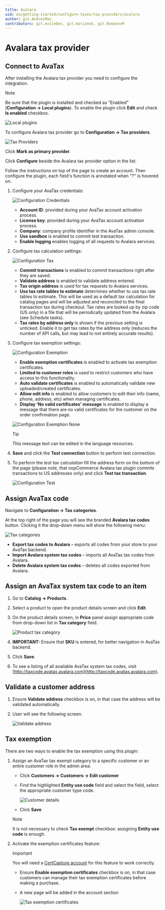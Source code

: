 ```yaml
---
title: Avalara
uid: en/getting-started/configure-taxes/tax-providers/avalara
author: git.AndreiMaz
contributors: git.exileDev, git.mariannk, git.RomanovM
---
```


# Avalara tax provider

## Connect to AvaTax

After installing the Avalara tax provider you need to configure the integration.

> [!NOTE]
> 
> Be sure that the plugin is installed and checked as "Enabled" (**Configuration → Local plugins**). To enable the plugin click **Edit** and check **Is enabled** checkbox.

![Local plugins](_static/avalara/local-plugins.png)

To configure Avalara tax provider go to **Configuration → Tax providers**.

![Tax Providers](_static/avalara/tax-providers.png)

Click **Mark as primary provider**.

Click **Configure** beside the Avalara tax provider option in the list.

Follow the instructions on top of the page to create an account.
Then configure the plugin, each field's function is annotated when "?" is hovered on.

1. Configure your AvaTax credentials:

    ![Configuration Credentials](_static/avalara/avalara-configuration-common.png)

    * **Account ID**: provided during your AvaTax account activation process.
    * **License key**: provided during your AvaTax account activation process.
    * **Company**: company profile identifier in the AvaTax admin console.
    * **Use sandbox** is enabled to commit test transaction.
    * **Enable logging** enables logging of all requests to Avalara services.

2. Configure tax calculation settings:
    
    ![Configuration Tax](_static/avalara/avalara-configuration-tax-calculation.png)

    * **Commit transactions** is enabled to commit transactions right after they are saved.
    * **Validate address** is enabled to validate address entered.
    * **Tax origin address** is used for tax requests to Avalara services.
    * **Use tax rate tables to estimate** determines whether to use tax rate tables to estimate. This will be used as a default tax calculation for catalog pages and will be adjusted and reconciled to the final transaction tax during checkout. Tax rates are looked up by zip code (US only) in a file that will be periodically updated from the Avalara (see Schedule tasks).
    * **Tax rates by address only** is shown if the previous setting is unticked. Enable it to get tax rates by the address only (reduces the number of API calls, but may lead to not entirely accurate results).
    
3. Configure tax exemption settings:
    
    ![Configuration Exemption](_static/avalara/avalara-configuration-exemption.png)
    
    * **Enable exemption certificates** is enabled to activate tax exemption certificates.
    * **Limited to customer roles** is used to restrict customers who have access to this functionality.
    * **Auto validate certificates** is enabled to automatically validate new uploaded/created certificates.
    * **Allow edit info** is enabled to allow customers to edit their info (name, phone, address, etc) when managing certificates.
    * **Display 'No valid certificates' message** is enabled to display a message that there are no valid certificates for the customer on the order confirmation page.
    
    ![Configuration Exemption None](_static/avalara/avalara-configuration-exemption-none.png)

    > [!TIP]
    > 
    > This message text can be edited in the language resources.

4. **Save** and click the **Test connection** button to perform test connection.
5. To perform the *test tax calculation* fill the address form on the bottom of the page (please note, that nopCommerce Avalara tax plugin commits transactions to US addresses only) and click **Test tax transaction**.

    ![Configuration Test](_static/avalara/avalara-configuration-test.png)

## Assign AvaTax code

Navigate to **Configuration → Tax categories**.

At the top right of the page you will see the branded **Avalara tax codes** button. Clicking it the drop-down menu will show the following menu:

![Tax categories](_static/avalara/tax-categories.jpg)

* **Export tax codes to Avalara** – exports all codes from your store to your AvaTax backend.
* **Import Avalara system tax codes** – imports all AvaTax tax codes from Avalara.
* **Delete Avalara system tax codes** – deletes all codes exported from Avalara.

## Assign an AvaTax system tax code to an item

1. Go to **Catalog → Products**.
1. Select a product to open the product details screen and click **Edit**.
1. On the product details screen, in **Price** panel assign appropriate code from drop-down list in **Tax category** field.

    ![Product tax category](_static/avalara/product-tax-category.png)
1. **IMPORTANT:** Ensure that **SKU** is entered, for better navigation in AvaTax backend.
1. Click **Save**.
1. To see a listing of all available AvaTax system tax codes, visit [http://taxcode.avatax.avalara.com](http://taxcode.avatax.avalara.com).

## Validate a customer address

1. Ensure **Validate address** checkbox is on, in that case the address will be validated automatically.
1. User will see the following screen:

    ![Validate address](_static/avalara/validate-customer-address.png)

## Tax exemption

There are two ways to enable the tax exemption using this plugin:

1. Assign an AvaTax tax exempt category to a specific customer or an entire customer role in the admin area:

    * Click **Customers → Customers → Edit customer**
    * Find the highlighted **Entity use code** field and select the field, select the appropriate customer type code.

        ![Customer details](_static/avalara/customer-entity-use-code.png)
    * Click **Save**

    > [!NOTE]
    > 
    > It is not necessary to check **Tax exempt** checkbox: assigning **Entity use code** is enough.

2. Activate the exemption certificates feature: 

    > [!IMPORTANT]
    > 
    > You will need a [CertCapture account](https://avlr.co/3bA1P1X) for this feature to work correctly.

    * Ensure **Enable exemption certificates** checkbox is on, in that case customers can manage their tax exemption certificates before making a purchase.
    * A new page will be added in the account section

        ![Tax exemption certificates](_static/avalara/exemption-certificates.png)
